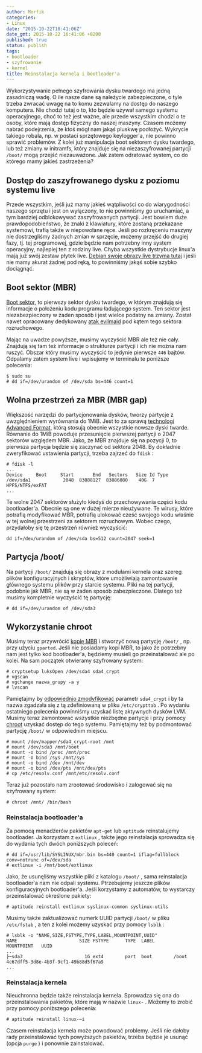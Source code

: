 ```yaml
---
author: Morfik
categories:
- Linux
date: "2015-10-22T18:41:06Z"
date_gmt: 2015-10-22 16:41:06 +0200
published: true
status: publish
tags:
- bootloader
- szyfrowanie
- kernel
title: Reinstalacja kernela i bootloader'a
---
```


Wykorzystywanie pełnego szyfrowania dysku twardego ma jedną zasadniczą wadę. O ile nasze dane są
należycie zabezpieczone, o tyle trzeba zwracać uwagę na to komu zezwalamy na dostęp do naszego
komputera. Nie chodzi tutaj o to, kto będzie używał samego systemu operacyjnego, choć to też jest
ważne, ale przede wszystkim chodzi o te osoby, które mają dostęp fizyczny do naszej maszyny. Czasem
możemy nabrać podejrzenia, że ktoś mógł nam jakąś pluskwę podłożyć. Wykrycie takiego robala, np. w
postaci sprzętowego keylogger'a, nie powinno sprawić problemów. Z kolei już manipulacja boot
sektorem dysku twardego, lub też zmiany w initramfs, który znajduje się na niezaszyfrowanej partycji
`/boot/` mogą przejść niezauważone. Jak zatem odratować system, co do którego mamy jakieś
zastrzeżenia?

<!--more-->
## Dostęp do zaszyfrowanego dysku z poziomu systemu live

Przede wszystkim, jeśli już mamy jakieś wątpliwości co do wiarygodności naszego sprzętu i jest on
wyłączony, to nie powinniśmy go uruchamiać, a tym bardziej odblokowywać zaszyfrowanych partycji.
Jest bowiem duże prawdopodobieństwo, że znaki z klawiatury, które zostaną przekazane systemowi,
trafią także w niepowołane ręce. Jeśli po rozkręceniu maszyny nie dostrzegliśmy żadnych zmian w
sprzęcie, możemy przejść do drugiej fazy, tj. tej programowej, gdzie będzie nam potrzebny inny
system operacyjny, najlepiej ten z rodziny live. Chyba wszystkie dystrybucje linux'a mają już swój
zestaw płytek live. [Debian swoje obrazy live trzyma tutaj](https://www.debian.org/CD/live/) i jeśli
nie mamy akurat żadnej pod ręką, to powinniśmy jakąś sobie szybko dociągnąć.

## Boot sektor (MBR)

[Boot sektor](https://pl.wikipedia.org/wiki/Sektor_rozruchowy), to pierwszy sektor dysku twardego, w
którym znajdują się informacje o położeniu kodu programu ładującego system. Ten sektor jest
niezabezpieczony w żaden sposób i jest wielce podatny na zmiany. Został nawet opracowany dedykowany
[atak evilmaid](https://niebezpiecznik.pl/post/implementacja-ataku-evil-maid-falszywy-chkdsk/) pod
kątem tego sektora rozruchowego.

Mając na uwadze powyższe, musimy wyczyścić MBR ale też nie cały. Znajdują się tam też informacje o
strukturze partycji i ich nie można nam ruszyć. Obszar który musimy wyczyścić to jedynie pierwsze
`446` bajtów. Odpalamy zatem system live i wpisujemy w terminalu te poniższe polecenia:

    $ sudo su
    # dd if=/dev/urandom of /dev/sda bs=446 count=1

## Wolna przestrzeń za MBR (MBR gap)

Większość narzędzi do partycjonowania dysków, tworzy partycje z uwzględnieniem wyrównania do 1MiB.
Jest to za sprawą [technologi Advanced
Format](https://wiki.archlinux.org/index.php/Advanced_Format), którą stosują obecnie wszystkie
nowsze dyski twarde. Równanie do 1MiB powoduje przesunięcie pierwszej partycji o 2047 sektorów
względem MBR. Jako, że MBR znajduje się na pozycji 0, to pierwsza partycja będzie się zaczynać od
sektora 2048. By dokładnie zweryfikować ustawienia partycji, trzeba zajrzeć do `fdisk` :

    # fdisk -l
    ...
    Device     Boot     Start       End   Sectors   Size Id Type
    /dev/sda1            2048  83888127  83886080    40G  7 HPFS/NTFS/exFAT
    ...

Te wolne 2047 sektorów służyło kiedyś do przechowywania części kodu bootloader'a. Obecnie są one w
dużej mierze nieużywane. Te wirusy, które potrafią modyfikować MBR, potrafią ulokować cześć swojego
kodu właśnie w tej wolnej przestrzeni za sektorem rozruchowym. Wobec czego, przydałoby się tę
przestrzeń również wyczyścić:

    dd if=/dev/urandom of /dev/sda bs=512 count=2047 seek=1

## Partycja /boot/

Na partycji `/boot/` znajdują się obrazy z modułami kernela oraz szereg plików konfiguracyjnych i
skryptów, które umożliwiają zamontowanie głównego systemu plików przy starcie systemu. Pliki na tej
partycji, podobnie jak MBR, nie są w żaden sposób zabezpieczone. Dlatego też musimy kompletnie
wyczyścić tę partycję:

    # dd if=/dev/urandom of /dev/sda3

## Wykorzystanie chroot

Musimy teraz przywrócić [kopię
MBR](/post/mbr-ebr-i-tablica-partycji-dysku-twardego/) i stworzyć nową partycję
`/boot/` , np. przy użyciu `gparted`. Jeśli nie posiadamy kopi MBR, to jako że potrzebny nam jest
tylko kod bootloader'a, będziemy musieli go przeinstalować ale po kolei. Na sam początek otwieramy
szyfrowany system:

    # cryptsetup luksOpen /dev/sda4 sda4_crypt
    # vgscan
    # vgchange nazwa_grupy -a y
    # lvscan

Pamiętajmy by [odpowiednio zmodyfikować](https://forum.dug.net.pl/viewtopic.php?id=23053) parametr
`sda4_crypt` i by ta nazwa zgadzała się z tą zdefiniowaną w pliku `/etc/crypttab` . Po wydaniu
ostatniego polecenia powinniśmy uzyskać listę aktywnych dysków LVM. Musimy teraz zamontować
wszystkie niezbędne partycje i przy pomocy
[chroot](/post/przygotowanie-srodowiska-chroot-do-pracy/) uzyskać dostęp do tego
systemu. Pamiętajmy też by podmontować partycję `/boot/` w odpowiednim miejscu.

    # mount /dev/mapper/sda4_crypt-root /mnt
    # mount /dev/sda3 /mnt/boot
    # mount -o bind /proc /mnt/proc
    # mount -o bind /sys /mnt/sys
    # mount -o bind /dev /mnt/dev
    # mount -o bind /dev/pts /mnt/dev/pts
    # cp /etc/resolv.conf /mnt/etc/resolv.conf

Teraz już pozostało nam zrootować środowisko i zalogować się na szyfrowany system:

    # chroot /mnt/ /bin/bash

### Reinstalacja bootloader'a

Za pomocą menadżerów pakietów `apt-get` lub `aptitude` reinstalujemy bootloader. Ja korzystam z
`extlinux` , także jego reinstalacja sprowadza się do wydania tych dwóch poniższych poleceń:

    # dd if=/usr/lib/SYSLINUX/mbr.bin bs=440 count=1 iflag=fullblock conv=notrunc of=/dev/sda
    # extlinux -i /mnt/boot/extlinux

Jako, że usunęliśmy wszystkie pliki z katalogu `/boot/` , sama reinstalacja bootloader'a nam nie
odpali systemu. Ptrzebujemy jeszcze plików konfiguracyjnych bootloader'a. Jeśli korzystamy z
automatów, to wystarczy przeinstalować określone pakiety:

    # aptitude reinstall extlinux syslinux-common syslinux-utils

Musimy także zaktualizować numerk UUID partycji `/boot/` w pliku `/etc/fstab` , a ten z kolei możemy
uzyskać przy pomocy `lsblk` :

    # lsblk -o "NAME,SIZE,FSTYPE,TYPE,LABEL,MOUNTPOINT,UUID"
    NAME                       SIZE FSTYPE      TYPE  LABEL       MOUNTPOINT   UUID
    ...
    ├─sda3                       1G ext4        part  boot        /boot        4c67dff5-3d8e-4b3f-9cf1-49b88d5f67a9
    ...

### Reinstalacja kernela

Nieuchronna będzie także reinstalacja kernela. Sprowadza się ona do przeinstalowania pakietów, które
mają w nazwie `linux-` . Możemy to zrobić przy pomocy poniższego polecenia:

    # aptitude reinstall linux-~i

Czasem reinstalacja kernela może powodować problemy. Jeśli nie dałoby rady przeinstalować tych
powyższych pakietów, trzeba będzie je usunąć (opcja `purge` ) i ponownie zainstalować.

